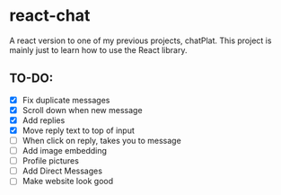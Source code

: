 # react-chat

A react version to one of my previous projects, chatPlat. This project is mainly just to learn how to use the React library.

## TO-DO:
- [x] Fix duplicate messages
- [x] Scroll down when new message
- [x] Add replies
- [x] Move reply text to top of input
- [ ] When click on reply, takes you to message
- [ ] Add image embedding
- [ ] Profile pictures
- [ ] Add Direct Messages
- [ ] Make website look good